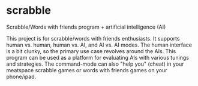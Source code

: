 # scrabble
Scrabble/Words with friends program + artificial intelligence (AI)

This project is for scrabble/words with friends enthusiasts. It supports human vs. human, 
human vs. AI, and AI vs. AI modes. The human interface is a bit clunky, so the primary use 
case revolves around the AIs. This program can be used as a platform for evaluating AIs with
various tunings and strategies. The command-mode can also "help you" (cheat) in your meatspace
scrabble games or words with friends games on your phone/ipad.
